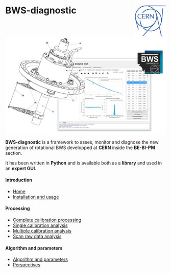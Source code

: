 # BWS-diagnostic<img src="images/cern_logo_2.jpg" width="100" align=right>

<img src="images/BWS_application_illustration.jpg" width="800" align=center>

**BWS-diagnostic** is a framework to asses, monitor and diagnose the new generation of rotational BWS developped at **CERN** inside the **BE-BI-PM** section.

It has been written in **Python** and is available both as a **library** and used in an **expert GUI**.

#### Introduction

- [Home](https://github.com/LionelGarcia/BWS-diagnostic/blob/master/wiki/Home)
- [Installation and usage](https://github.com/LionelGarcia/BWS-diagnostic/blob/master/wiki/Installation%20and%20usage)

#### Processing

- [Complete calibration processing](https://github.com/LionelGarcia/BWS-diagnostic/blob/master/wiki/Complete%20calibration%20processing)
- [Single calibration analysis](https://github.com/LionelGarcia/BWS-diagnostic/blob/master/wiki/Single%20calibration%20analysis)
- [Multiple calibration analysis](https://github.com/LionelGarcia/BWS-diagnostic/blob/master/wiki/Multiple%20calibration%20analysis)
- [Scan raw data analysis](https://github.com/LionelGarcia/BWS-diagnostic/blob/master/wiki/Scan%20raw%20data%20analysis)

#### Algorithm and parameters

- [Algorithm and parameters](https://github.com/LionelGarcia/BWS-diagnostic/blob/master/wiki/Algorithm%20and%20parameters)
- [Perspectives](https://github.com/LionelGarcia/BWS-diagnostic/blob/master/wiki/Perspectives)



